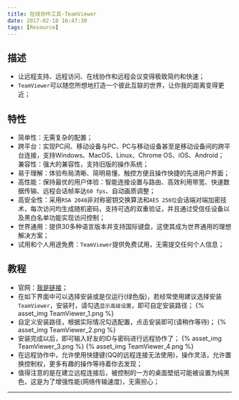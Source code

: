 ```yaml
---
title: 在线协作工具-TeamViewer
date: 2017-02-18 16:47:30
tags: [Resource]
---
```


## 描述
+ 让远程支持、远程访问、在线协作和远程会议变得极致简约和快速；
+ `TeamViewer`可以随您所想地打造一个彼此互联的世界，让你我的距离变得更近；

<!-- more -->

## 特性
+ 简单性：无需复杂的配置；
+ 跨平台：实现PC间、移动设备与PC、PC与移动设备甚至是移动设备间的跨平台连接，支持Windows、MacOS、Linux、Chrome OS、iOS、Android；
兼容性：强大的兼容性，支持旧版的操作系统；
+ 易于理解：体验布局清晰、简明易懂、触控方便且操作快捷的先进用户界面；
+ 高性能：保持最优的用户体验：智能连接设置与路由、高效利用带宽、快速数据传输、远程会话帧率达`60 fps`、自动画质调整；
+ 高安全性：采用`RSA 2048`非对称密钥交换算法和`AES 256位`会话端对端加密技术，每次访问均生成随机密码，支持可选的双重验证，并且通过受信任设备以及黑白名单功能实现访问控制；
+ 世界通用：提供30多种语言版本并支持国际键盘，这使其成为世界通用的理想解决方案；
+ 试用和个人用途免费：`TeamViewer`提供免费试用，无需提交任何个人信息；

## 教程
+ 官网：[我是链接](https://www.teamviewer.com/zhcn/)；
+ 在如下界面中可以选择安装或是仅运行(绿色版)，若经常使用建议选择安装`TeamViewer`，安装时，请勾选`显示高级设置`，即可自定安装路径；
{% asset_img TeamViewer_1.png %}
+ 自定义安装路径，根据实际情况勾选配置，点击安装即可(请稍作等待)；
{% asset_img TeamViewer_2.png %}
+ 安装完成以后，即可输入好友的ID与密码进行远程协作了；
{% asset_img TeamViewer_3.png %}
{% asset_img TeamViewer_4.png %}
+ 在远程协作中，允许使用快捷键(QQ的远程连接无法使用)，操作灵活，允许置换控制权，更多有趣的操作等待着你去发现；
+ 值得注意的是在建立远程连接后，被控制的一方的桌面壁纸可能被设置为纯黑色，这是为了增强性能(网络传输速度)，无需担心；

***